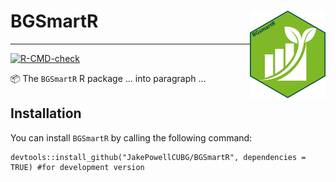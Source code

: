 # BGSmartR <img src='man/figures/logo.png' align="right" height="140px" />
----
<!-- badges: start -->
  [![R-CMD-check](https://github.com/JakePowellCUBG/BGSmartR/actions/workflows/R-CMD-check.yaml/badge.svg)](https://github.com/JakePowellCUBG/BGSmartR/actions/workflows/R-CMD-check.yaml)
  <!-- badges: end -->

📦 The `BGSmartR` R package ... into paragraph ...

## Installation
You can install `BGSmartR` by calling the following command:
```{r}
devtools::install_github("JakePowellCUBG/BGSmartR", dependencies = TRUE) #for development version
```